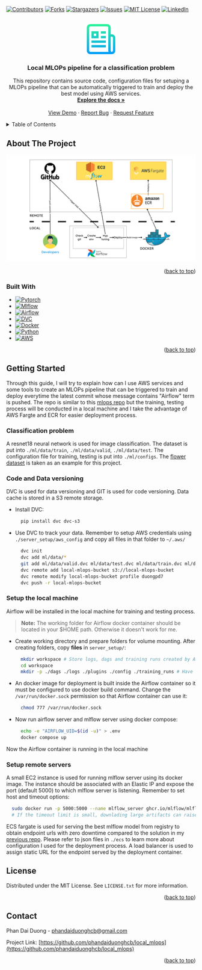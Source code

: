 <!-- Improved compatibility of back to top link: See: https://github.com/othneildrew/Best-README-Template/pull/73 -->
<a name="readme-top"></a>
<!--
*** Thanks for checking out the Best-README-Template. If you have a suggestion
*** that would make this better, please fork the repo and create a pull request
*** or simply open an issue with the tag "enhancement".
*** Don't forget to give the project a star!
*** Thanks again! Now go create something AMAZING! :D
-->



<!-- PROJECT SHIELDS -->
<!--
*** I'm using markdown "reference style" links for readability.
*** Reference links are enclosed in brackets [ ] instead of parentheses ( ).
*** See the bottom of this document for the declaration of the reference variables
*** for contributors-url, forks-url, etc. This is an optional, concise syntax you may use.
*** https://www.markdownguide.org/basic-syntax/#reference-style-links
-->
[![Contributors][contributors-shield]][contributors-url]
[![Forks][forks-shield]][forks-url]
[![Stargazers][stars-shield]][stars-url]
[![Issues][issues-shield]][issues-url]
[![MIT License][license-shield]][license-url]
[![LinkedIn][linkedin-shield]][linkedin-url]



<!-- PROJECT LOGO -->
<br />
<div align="center">
  <a href="https://github.com/phandaiduonghcb/local_mlops">
    <img src="images/logo.png" alt="Logo" width="80" height="80">
  </a>

<h3 align="center">Local MLOPs pipeline for a classification problem</h3>

  <p align="center">
    This repository contains source code, configuration files for setuping a MLOPs pipeline that can be automatically triggered to train and deploy the best model using AWS services.
    <br />
    <a href="https://github.com/phandaiduonghcb/local_mlops"><strong>Explore the docs »</strong></a>
    <br />
    <br />
    <a href="https://github.com/phandaiduonghcb/local_mlops">View Demo</a>
    ·
    <a href="https://github.com/phandaiduonghcb/local_mlops/issues">Report Bug</a>
    ·
    <a href="https://github.com/phandaiduonghcb/local_mlops/issues">Request Feature</a>
  </p>
</div>



<!-- TABLE OF CONTENTS -->
<details>
  <summary>Table of Contents</summary>
  <ol>
    <li>
      <a href="#about-the-project">About The Project</a>
      <ul>
        <li><a href="#built-with">Built With</a></li>
      </ul>
    </li>
    <li>
      <a href="#getting-started">Getting Started</a>
      <ul>
        <li><a href="#code-and-data-versioning">Code and Data versioning</a></li>
        <li><a href="#setup-the-local-machine">Setup the local machine</a></li>
        <li><a href="#setup-remote-servers">Setup remote servers</a></li>
      </ul>
    </li>
    <li><a href="#license">License</a></li>
    <li><a href="#contact">Contact</a></li>
  </ol>
</details>



<!-- ABOUT THE PROJECT -->
## About The Project

[![Product Name Screen Shot][product-screenshot]](https://example.com)

<p align="right">(<a href="#readme-top">back to top</a>)</p>



### Built With

* [![Pytorch][Pytorch]][Pytorch-url]
* [![Mlflow][Mlflow]][Mlflow-url]
* [![Airflow][Airflow]][Airflow-url]
* [![DVC][DVC]][DVC-url]
* [![Docker][Docker]][Docker-url]
* [![Python][Python]][Python-url]
* [![AWS][AWS]][AWS-url]

<p align="right">(<a href="#readme-top">back to top</a>)</p>



<!-- GETTING STARTED -->
## Getting Started

Through this guide, I will try to explain how can I use AWS services and some tools to create an MLOPs pipeline that can be triggered to train and deploy everytime the latest commit whose message contains "Airflow" term is pushed. The repo is similar to this [mlops repo](https://github.com/phandaiduonghcb/mlops) but the training, testing process will be conducted in a local machine and I take the advantage of AWS Fargte and ECR for easier deployment process.
### Classification problem
A resnet18 neural network is used for image classification. The dataset is put into `./ml/data/train`, `./ml/data/valid`, `./ml/data/test`.
The configuration file for training, testing is put into `./ml/configs`.
The [flower dataset](https://public.roboflow.com/classification/flowers_classification/2) is taken as an example for this project.

### Code and Data versioning

DVC is used for data versioning and GIT is used for code versioning. Data cache is stored in a S3 remote storage.

* Install DVC:
  ```sh
    pip install dvc dvc-s3
  ```


* Use DVC to track your data. Remember to setup AWS credentials using `./server_setup/aws_config` and copy all files in that folder to `~/.aws/`
  ```sh
    dvc init
    dvc add ml/data/*
    git add ml/data/valid.dvc ml/data/test.dvc ml/data/train.dvc ml/data/.gitignore
    dvc remote add local-mlops-bucket s3://local-mlops-bucket
    dvc remote modify local-mlops-bucket profile duongpd7
    dvc push -r local-mlops-bucket
  ```

### Setup the local machine
Airflow will be installed in the local machine for training and testing process.
> **Note:**
> The working folder for Airflow docker container should be located in your $HOME path. Otherwise it doesn't work for me.
* Create working directory and prepare folders for volume mounting. After creating folders, copy **files** in `server_setup/`:
  ```sh
    mkdir workspace # Store logs, dags and training runs created by Airflow
    cd workspace
    mkdir -p ./dags ./logs ./plugins ./config ./training_runs # Have to create manually to avoid permission issue.
  ```

* An docker image for deployment is built inside the Airflow container so it must be configured to use docker build command. Change the `/var/run/docker.sock` permission so that Airflow container can use it:
  ```sh
    chmod 777 /var/run/docker.sock
  ```
* Now run airflow server and mlflow server using docker compose:
  ```sh
    echo -e "AIRFLOW_UID=$(id -u)" > .env
    docker compose up
  ```
Now the Airflow container is running in the local machine
### Setup remote servers
A small EC2 instance is used for running mlflow server using its docker image. The instance should be associated with an Elastic IP and expose the port (default 5000) to which mlflow server is listening. Remember to set host and timeout options:
  ```sh
    sudo docker run -p 5000:5000 --name mlflow_server ghcr.io/mlflow/mlflow:v2.3.2 mlflow server --host 0.0.0.0 --gunicorn-opts --timeout=600
    # If the timeout limit is small, downlading large artifacts can raise errors.
  ```
ECS fargate is used for serving the best mlflow model from registry to obtain endpoint urls with zero downtime compared to the solution in my [previous repo](https://github.com/phandaiduonghcb/mlops). Please refer to json files in `./ecs` to learn more about configuration I used for the deployment process. A load balancer is used to assign static URL for the endpoint served by the deployment container.
<!-- LICENSE -->
## License

Distributed under the MIT License. See `LICENSE.txt` for more information.

<p align="right">(<a href="#readme-top">back to top</a>)</p>



<!-- CONTACT -->
## Contact

Phan Dai Duong - phandaiduonghcb@gmail.com

Project Link: [https://github.com/phandaiduonghcb/local_mlops](https://github.com/phandaiduonghcb/local_mlops)

<p align="right">(<a href="#readme-top">back to top</a>)</p>



<!-- ACKNOWLEDGMENTS -->
<!-- ## Acknowledgments

* []()
* []()
* []() -->

<!-- <p align="right">(<a href="#readme-top">back to top</a>)</p> -->



<!-- MARKDOWN LINKS & IMAGES -->
<!-- https://www.markdownguide.org/basic-syntax/#reference-style-links -->
[contributors-shield]: https://img.shields.io/github/contributors/phandaiduonghcb/local_mlops.svg?style=for-the-badge
[contributors-url]: https://github.com/phandaiduonghcb/local_mlops/graphs/contributors
[forks-shield]: https://img.shields.io/github/forks/phandaiduonghcb/local_mlops.svg?style=for-the-badge
[forks-url]: https://github.com/phandaiduonghcb/local_mlops/network/members
[stars-shield]: https://img.shields.io/github/stars/phandaiduonghcb/local_mlops.svg?style=for-the-badge
[stars-url]: https://github.com/phandaiduonghcb/local_mlops/stargazers
[issues-shield]: https://img.shields.io/github/issues/phandaiduonghcb/local_mlops.svg?style=for-the-badge
[issues-url]: https://github.com/phandaiduonghcb/local_mlops/issues
[license-shield]: https://img.shields.io/github/license/phandaiduonghcb/local_mlops.svg?style=for-the-badge
[license-url]: https://github.com/phandaiduonghcb/local_mlops/blob/master/LICENSE.txt
[linkedin-shield]: https://img.shields.io/badge/-LinkedIn-black.svg?style=for-the-badge&logo=linkedin&colorB=555
[linkedin-url]: https://linkedin.com/in/phandaiduonghcb
[product-screenshot]: images/screenshot.png
[Pytorch]: https://img.shields.io/badge/Pytorch-000000?style=for-the-badge&logo=Pytorchdotjs&logoColor=white
[Pytorch-url]: https://pytorch.org/
[Mlflow]: https://img.shields.io/badge/Mlflow-20232A?style=for-the-badge&logo=Mlflow&logoColor=61DAFB
[Mlflow-url]: https://mlflow.org/
[Airflow]: https://img.shields.io/badge/Airflow-35495E?style=for-the-badge&logo=Airflowdotjs&logoColor=4FC08D
[Airflow-url]: https://airflow.apache.org/
[DVC]: https://img.shields.io/badge/DVC-DD0031?style=for-the-badge&logo=DVC&logoColor=white
[DVC-url]: https://dvc.org/
[Docker]: https://img.shields.io/badge/Docker-4A4A55?style=for-the-badge&logo=Docker&logoColor=FF3E00
[Docker-url]: https://www.docker.com/
[Python]: https://img.shields.io/badge/Python-FF2D20?style=for-the-badge&logo=Python&logoColor=white
[Python-url]: https://www.python.org/
[AWS]: https://img.shields.io/badge/AWS-563D7C?style=for-the-badge&logo=AWS&logoColor=white
[AWS-url]: https://aws.amazon.com/
